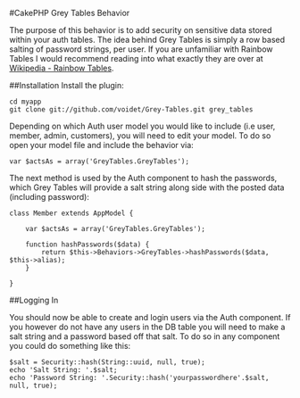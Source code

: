 #CakePHP Grey Tables Behavior

The purpose of this behavior is to add security on sensitive data stored within your auth tables. The idea behind Grey Tables is simply a row based salting of password strings, per user. If you are unfamiliar with Rainbow Tables I would recommend reading into what exactly they are over at [Wikipedia - Rainbow Tables](http://en.wikipedia.org/wiki/Rainbow_tables).

##Installation
Install the plugin:

	cd myapp
	git clone git://github.com/voidet/Grey-Tables.git grey_tables

Depending on which Auth user model you would like to include (i.e user, member, admin, customers), you will need to edit your model. To do so open your model file and include the behavior via:

	var $actsAs = array('GreyTables.GreyTables');

The next method is used by the Auth component to hash the passwords, which Grey Tables will provide a salt string along side with the posted data (including password):

	class Member extends AppModel {

		var $actsAs = array('GreyTables.GreyTables');

		function hashPasswords($data) {
			return $this->Behaviors->GreyTables->hashPasswords($data, $this->alias);
		}

	}

##Logging In

You should now be able to create and login users via the Auth component. If you however do not have any users in the DB table you will need to make a salt string and a password based off that salt. To do so in any component you could do something like this:

	$salt = Security::hash(String::uuid, null, true);
	echo 'Salt String: '.$salt;
	echo 'Password String: '.Security::hash('yourpasswordhere'.$salt, null, true);
